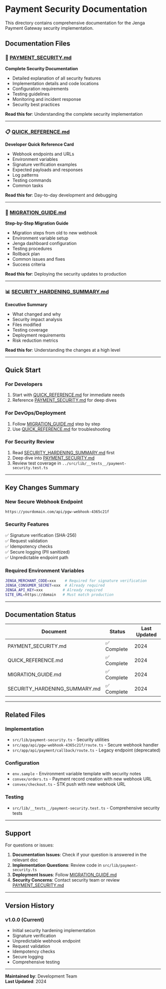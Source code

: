 # Payment Security Documentation

This directory contains comprehensive documentation for the Jenga Payment Gateway security implementation.

## Documentation Files

### 📘 [PAYMENT_SECURITY.md](./PAYMENT_SECURITY.md)
**Complete Security Documentation**
- Detailed explanation of all security features
- Implementation details and code locations
- Configuration requirements
- Testing guidelines
- Monitoring and incident response
- Security best practices

**Read this for**: Understanding the complete security implementation

---

### 📋 [QUICK_REFERENCE.md](./QUICK_REFERENCE.md)
**Developer Quick Reference Card**
- Webhook endpoints and URLs
- Environment variables
- Signature verification examples
- Expected payloads and responses
- Log patterns
- Testing commands
- Common tasks

**Read this for**: Day-to-day development and debugging

---

### 🚀 [MIGRATION_GUIDE.md](./MIGRATION_GUIDE.md)
**Step-by-Step Migration Guide**
- Migration steps from old to new webhook
- Environment variable setup
- Jenga dashboard configuration
- Testing procedures
- Rollback plan
- Common issues and fixes
- Success criteria

**Read this for**: Deploying the security updates to production

---

### 📊 [SECURITY_HARDENING_SUMMARY.md](./SECURITY_HARDENING_SUMMARY.md)
**Executive Summary**
- What changed and why
- Security impact analysis
- Files modified
- Testing coverage
- Deployment requirements
- Risk reduction metrics

**Read this for**: Understanding the changes at a high level

---

## Quick Start

### For Developers
1. Start with [QUICK_REFERENCE.md](./QUICK_REFERENCE.md) for immediate needs
2. Reference [PAYMENT_SECURITY.md](./PAYMENT_SECURITY.md) for deep dives

### For DevOps/Deployment
1. Follow [MIGRATION_GUIDE.md](./MIGRATION_GUIDE.md) step by step
2. Use [QUICK_REFERENCE.md](./QUICK_REFERENCE.md) for troubleshooting

### For Security Review
1. Read [SECURITY_HARDENING_SUMMARY.md](./SECURITY_HARDENING_SUMMARY.md) first
2. Deep dive into [PAYMENT_SECURITY.md](./PAYMENT_SECURITY.md)
3. Review test coverage in `../src/lib/__tests__/payment-security.test.ts`

---

## Key Changes Summary

### New Secure Webhook Endpoint
```
https://yourdomain.com/api/pgw-webhook-4365c21f
```

### Security Features
✅ Signature verification (SHA-256)  
✅ Request validation  
✅ Idempotency checks  
✅ Secure logging (PII sanitized)  
✅ Unpredictable endpoint path  

### Required Environment Variables
```bash
JENGA_MERCHANT_CODE=xxx    # Required for signature verification
JENGA_CONSUMER_SECRET=xxx  # Already required
JENGA_API_KEY=xxx         # Already required
SITE_URL=https://domain   # Must match production
```

---

## Documentation Status

| Document | Status | Last Updated |
|----------|--------|--------------|
| PAYMENT_SECURITY.md | ✅ Complete | 2024 |
| QUICK_REFERENCE.md | ✅ Complete | 2024 |
| MIGRATION_GUIDE.md | ✅ Complete | 2024 |
| SECURITY_HARDENING_SUMMARY.md | ✅ Complete | 2024 |

---

## Related Files

### Implementation
- `src/lib/payment-security.ts` - Security utilities
- `src/app/api/pgw-webhook-4365c21f/route.ts` - Secure webhook handler
- `src/app/api/payment/callback/route.ts` - Legacy endpoint (deprecated)

### Configuration
- `env.sample` - Environment variable template with security notes
- `convex/orders.ts` - Payment record creation with new webhook URL
- `convex/checkout.ts` - STK push with new webhook URL

### Testing
- `src/lib/__tests__/payment-security.test.ts` - Comprehensive security tests

---

## Support

For questions or issues:

1. **Documentation Issues**: Check if your question is answered in the relevant doc
2. **Implementation Questions**: Review code in `src/lib/payment-security.ts`
3. **Deployment Issues**: Follow [MIGRATION_GUIDE.md](./MIGRATION_GUIDE.md)
4. **Security Concerns**: Contact security team or review [PAYMENT_SECURITY.md](./PAYMENT_SECURITY.md)

---

## Version History

### v1.0.0 (Current)
- Initial security hardening implementation
- Signature verification
- Unpredictable webhook endpoint
- Request validation
- Idempotency checks
- Secure logging
- Comprehensive testing

---

**Maintained by**: Development Team  
**Last Updated**: 2024
